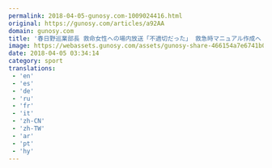 ```yaml
---
permalink: 2018-04-05-gunosy.com-1009024416.html
original: https://gunosy.com/articles/a92AA
domain: gunosy.com
title: '春日野巡業部長 救命女性への場内放送「不適切だった」 救急時マニュアル作成へ（スポニチアネックス） - グノシー'
image: https://webassets.gunosy.com/assets/gunosy-share-466154a7e6741b0dbc8895ceff97e34818892a0e7dbc05d641d2606f8820dd35.jpg
date: 2018-04-05 03:34:14
category: sport
translations: 
 - 'en'
 - 'es'
 - 'de'
 - 'ru'
 - 'fr'
 - 'it'
 - 'zh-CN'
 - 'zh-TW'
 - 'ar'
 - 'pt'
 - 'hy'
---
```


